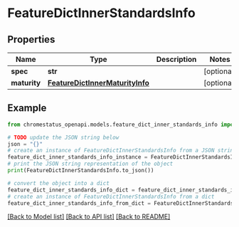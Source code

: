 # FeatureDictInnerStandardsInfo


## Properties

Name | Type | Description | Notes
------------ | ------------- | ------------- | -------------
**spec** | **str** |  | [optional] 
**maturity** | [**FeatureDictInnerMaturityInfo**](FeatureDictInnerMaturityInfo.md) |  | [optional] 

## Example

```python
from chromestatus_openapi.models.feature_dict_inner_standards_info import FeatureDictInnerStandardsInfo

# TODO update the JSON string below
json = "{}"
# create an instance of FeatureDictInnerStandardsInfo from a JSON string
feature_dict_inner_standards_info_instance = FeatureDictInnerStandardsInfo.from_json(json)
# print the JSON string representation of the object
print(FeatureDictInnerStandardsInfo.to_json())

# convert the object into a dict
feature_dict_inner_standards_info_dict = feature_dict_inner_standards_info_instance.to_dict()
# create an instance of FeatureDictInnerStandardsInfo from a dict
feature_dict_inner_standards_info_from_dict = FeatureDictInnerStandardsInfo.from_dict(feature_dict_inner_standards_info_dict)
```
[[Back to Model list]](../README.md#documentation-for-models) [[Back to API list]](../README.md#documentation-for-api-endpoints) [[Back to README]](../README.md)


